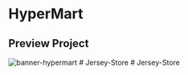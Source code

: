 # HyperMart
## Preview Project
![banner-hypermart](https://github.com/alirfanyasin/hypermart-app/assets/77270380/acbd7a2e-368f-4bb3-9b3d-b51f77abb6db)
#   J e r s e y - S t o r e  
 #   J e r s e y - S t o r e  
 